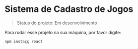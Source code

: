 <h1>Sistema de Cadastro de Jogos</h1>

> Status do projeto: Em desenvolvimento

Para rodar esse projeto na sua máquina, por favor digite:

```
npm instaçç react
```
